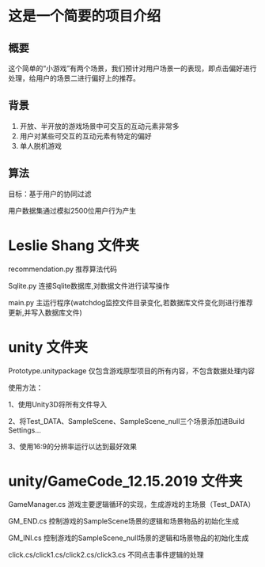 # 这是一个简要的项目介绍

## 概要

这个简单的“小游戏”有两个场景，我们预计对用户场景一的表现，即点击偏好进行处理，给用户的场景二进行偏好上的推荐。

## 背景

1. 开放、半开放的游戏场景中可交互的互动元素非常多
2. 用户对某些可交互的互动元素有特定的偏好
3. 单人脱机游戏

## 算法

目标：基于用户的协同过滤

用户数据集通过模拟2500位用户行为产生



# Leslie Shang 文件夹

recommendation.py 推荐算法代码

Sqlite.py 连接Sqlite数据库,对数据文件进行读写操作

main.py 主运行程序(watchdog监控文件目录变化,若数据库文件变化则进行推荐更新,并写入数据库文件)

# unity 文件夹

Prototype.unitypackage 仅包含游戏原型项目的所有内容，不包含数据处理内容

使用方法：

1、使用Unity3D将所有文件导入

2、将Test_DATA、SampleScene、SampleScene_null三个场景添加进Build Settings...

3、使用16:9的分辨率运行以达到最好效果

# unity/GameCode_12.15.2019 文件夹

GameManager.cs 游戏主要逻辑循环的实现，生成游戏的主场景（Test_DATA）

GM_END.cs 控制游戏的SampleScene场景的逻辑和场景物品的初始化生成

GM_INI.cs 控制游戏的SampleScene_null场景的逻辑和场景物品的初始化生成

click.cs/click1.cs/click2.cs/click3.cs 不同点击事件逻辑的处理
